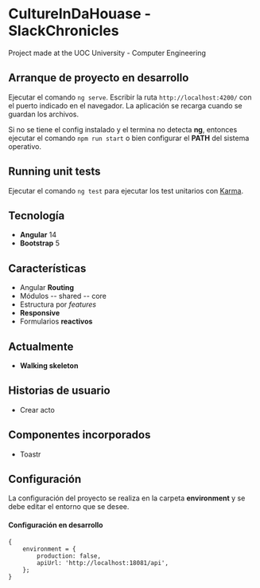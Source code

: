 # CultureInDaHouase - SlackChronicles

Project made at the UOC University - Computer Engineering 

## Arranque de proyecto en desarrollo
Ejecutar el comando `ng serve`. Escribir la ruta `http://localhost:4200/` con el puerto indicado en el navegador. La aplicación se recarga cuando se guardan los archivos. 

Si no se tiene el config instalado y el termina no detecta **ng**, entonces ejecutar el comando `npm run start` o bien configurar el **PATH** del sistema operativo.

## Running unit tests
Ejecutar el comando `ng test` para ejecutar los test unitarios con [Karma](https://karma-runner.github.io).

## Tecnología 
- **Angular** 14
- **Bootstrap** 5

## Características
- Angular **Routing**
- Módulos
-- shared
-- core
- Estructura por *features*
- **Responsive**
- Formularios **reactivos** 

## Actualmente
- **Walking skeleton**

## Historias de usuario
- Crear acto

## Componentes incorporados
- Toastr

## Configuración
La configuración del proyecto se realiza en la carpeta **environment** y se debe editar el entorno que se desee.

#### Configuración en desarrollo

```
{
    environment = {
        production: false,
        apiUrl: 'http://localhost:18081/api',
    };
}
```
